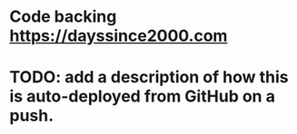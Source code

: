 # Code backing https://dayssince2000.com

# TODO: add a description of how this is auto-deployed from GitHub on a push.
